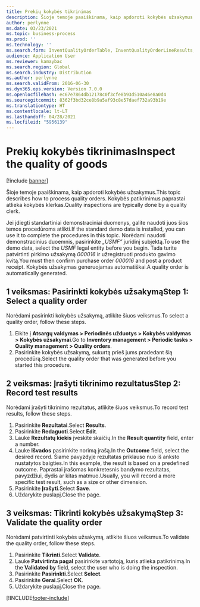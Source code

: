 ```yaml
---
title: Prekių kokybės tikrinimas
description: Šioje temoje paaiškinama, kaip apdoroti kokybės užsakymus.
author: perlynne
ms.date: 03/23/2021
ms.topic: business-process
ms.prod: ''
ms.technology: ''
ms.search.form: InventQualityOrderTable, InventQualityOrderLineResults, HcmWorkerLookUp
audience: Application User
ms.reviewer: kamaybac
ms.search.region: Global
ms.search.industry: Distribution
ms.author: perlynne
ms.search.validFrom: 2016-06-30
ms.dyn365.ops.version: Version 7.0.0
ms.openlocfilehash: ec67e7864db12178c0f3cfe8b93d510a46e8a0d4
ms.sourcegitcommit: 8362f3bd32ce8b9a5af93c8e57daef732a93b19e
ms.translationtype: HT
ms.contentlocale: lt-LT
ms.lasthandoff: 04/28/2021
ms.locfileid: "5956139"
---
```

# <a name="inspect-the-quality-of-goods"></a><span data-ttu-id="fb11e-103">Prekių kokybės tikrinimas</span><span class="sxs-lookup"><span data-stu-id="fb11e-103">Inspect the quality of goods</span></span>

[!include [banner](../../includes/banner.md)]

<span data-ttu-id="fb11e-104">Šioje temoje paaiškinama, kaip apdoroti kokybės užsakymus.</span><span class="sxs-lookup"><span data-stu-id="fb11e-104">This topic describes how to process quality orders.</span></span> <span data-ttu-id="fb11e-105">Kokybės patikrinimus paprastai atlieka kokybės klerkas.</span><span class="sxs-lookup"><span data-stu-id="fb11e-105">Quality inspections are typically done by a quality clerk.</span></span>

<span data-ttu-id="fb11e-106">Jei įdiegti standartiniai demonstraciniai duomenys, galite naudoti juos šios temos procedūroms atlikti.</span><span class="sxs-lookup"><span data-stu-id="fb11e-106">If the standard demo data is installed, you can use it to complete the procedures in this topic.</span></span> <span data-ttu-id="fb11e-107">Norėdami naudoti demonstracinius duoemnis, pasirinkite *„USMF”* juridinį subjektą.</span><span class="sxs-lookup"><span data-stu-id="fb11e-107">To use the demo data, select the *USMF* legal entity before you begin.</span></span> <span data-ttu-id="fb11e-108">Tada turite patvirtinti pirkimo užsakymą *000016* ir užregistruoti produkto gavimo kvitą.</span><span class="sxs-lookup"><span data-stu-id="fb11e-108">You must then confirm purchase order *000016* and post a product receipt.</span></span> <span data-ttu-id="fb11e-109">Kokybės užsakymas generuojamas automatiškai.</span><span class="sxs-lookup"><span data-stu-id="fb11e-109">A quality order is automatically generated.</span></span>

## <a name="step-1-select-a-quality-order"></a><span data-ttu-id="fb11e-110">1 veiksmas: Pasirinkti kokybės užsakymą</span><span class="sxs-lookup"><span data-stu-id="fb11e-110">Step 1: Select a quality order</span></span>

<span data-ttu-id="fb11e-111">Norėdami pasirinkti kokybės užsakymą, atlikite šiuos veiksmus.</span><span class="sxs-lookup"><span data-stu-id="fb11e-111">To select a quality order, follow these steps.</span></span>

1. <span data-ttu-id="fb11e-112">Eikite į **Atsargų valdymas \> Periodinės užduotys \> Kokybės valdymas \> Kokybės užsakymai**.</span><span class="sxs-lookup"><span data-stu-id="fb11e-112">Go to **Inventory management \> Periodic tasks \> Quality management \> Quality orders**.</span></span>
1. <span data-ttu-id="fb11e-113">Pasirinkite kokybės užsakymą, sukurtą prieš jums pradedant šią procedūrą.</span><span class="sxs-lookup"><span data-stu-id="fb11e-113">Select the quality order that was generated before you started this procedure.</span></span>

## <a name="step-2-record-test-results"></a><span data-ttu-id="fb11e-114">2 veiksmas: Įrašyti tikrinimo rezultatus</span><span class="sxs-lookup"><span data-stu-id="fb11e-114">Step 2: Record test results</span></span>

<span data-ttu-id="fb11e-115">Norėdami įrašyti tikrinimo rezultatus, atlikite šiuos veiksmus.</span><span class="sxs-lookup"><span data-stu-id="fb11e-115">To record test results, follow these steps.</span></span>

1. <span data-ttu-id="fb11e-116">Pasirinkite **Rezultatai**.</span><span class="sxs-lookup"><span data-stu-id="fb11e-116">Select **Results**.</span></span>
1. <span data-ttu-id="fb11e-117">Pasirinkite **Redaguoti**.</span><span class="sxs-lookup"><span data-stu-id="fb11e-117">Select **Edit**.</span></span>
1. <span data-ttu-id="fb11e-118">Lauke **Rezultatų kiekis** įveskite skaičių.</span><span class="sxs-lookup"><span data-stu-id="fb11e-118">In the **Result quantity** field, enter a number.</span></span>
1. <span data-ttu-id="fb11e-119">Lauke **Išvados** pasirinkite norimą įrašą.</span><span class="sxs-lookup"><span data-stu-id="fb11e-119">In the **Outcome** field, select the desired record.</span></span> <span data-ttu-id="fb11e-120">Šiame pavyzdyje rezultatas priklauso nuo iš anksto nustatytos baigties.</span><span class="sxs-lookup"><span data-stu-id="fb11e-120">In this example, the result is based on a predefined outcome.</span></span> <span data-ttu-id="fb11e-121">Paprastai įrašomas konkretesnis bandymo rezultatas, pavyzdžiui, dydis ar kitas matmuo.</span><span class="sxs-lookup"><span data-stu-id="fb11e-121">Usually, you will record a more specific test result, such as a size or other dimension.</span></span>
1. <span data-ttu-id="fb11e-122">Pasirinkite **Įrašyti**.</span><span class="sxs-lookup"><span data-stu-id="fb11e-122">Select **Save**.</span></span>
1. <span data-ttu-id="fb11e-123">Uždarykite puslapį.</span><span class="sxs-lookup"><span data-stu-id="fb11e-123">Close the page.</span></span>

## <a name="step-3-validate-the-quality-order"></a><span data-ttu-id="fb11e-124">3 veiksmas: Tikrinti kokybės užsakymą</span><span class="sxs-lookup"><span data-stu-id="fb11e-124">Step 3: Validate the quality order</span></span>

<span data-ttu-id="fb11e-125">Norėdami patvirtinti kokybės užsakymą, atlikite šiuos veiksmus.</span><span class="sxs-lookup"><span data-stu-id="fb11e-125">To validate the quality order, follow these steps.</span></span>

1. <span data-ttu-id="fb11e-126">Pasirinkite **Tikrinti**.</span><span class="sxs-lookup"><span data-stu-id="fb11e-126">Select **Validate**.</span></span>
1. <span data-ttu-id="fb11e-127">Lauke **Patvirtinta pagal** pasirinkite vartotoją, kuris atlieka patikrinimą.</span><span class="sxs-lookup"><span data-stu-id="fb11e-127">In the **Validated by** field, select the user who is doing the inspection.</span></span>
1. <span data-ttu-id="fb11e-128">Pasirinkite **Pasirinkti**.</span><span class="sxs-lookup"><span data-stu-id="fb11e-128">Select **Select**.</span></span>
1. <span data-ttu-id="fb11e-129">Pasirinkite **Gerai**.</span><span class="sxs-lookup"><span data-stu-id="fb11e-129">Select **OK**.</span></span>
1. <span data-ttu-id="fb11e-130">Uždarykite puslapį.</span><span class="sxs-lookup"><span data-stu-id="fb11e-130">Close the page.</span></span>

[!INCLUDE[footer-include](../../../includes/footer-banner.md)]
